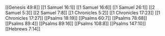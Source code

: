 [[Genesis 49:8]]
[[1 Samuel 16:1]]
[[1 Samuel 16:6]]
[[1 Samuel 26:1]]
[[2 Samuel 5:3]]
[[2 Samuel 7:8]]
[[1 Chronicles 5:2]]
[[1 Chronicles 17:23]]
[[1 Chronicles 17:27]]
[[Psalms 18:19]]
[[Psalms 60:7]]
[[Psalms 78:68]]
[[Psalms 89:4]]
[[Psalms 89:16]]
[[Psalms 108:8]]
[[Psalms 147:10]]
[[Hebrews 7:14]]
